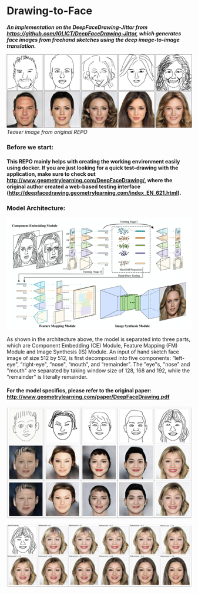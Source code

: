 # Drawing-to-Face

***An implementation on the DeepFaceDrawing-Jittor from https://github.com/IGLICT/DeepFaceDrawing-Jittor, which generates face images from freehand sketches using the deep image-to-image translation.***

![teaser image from original repo](showcase/teaser.jpg)
*Teaser image from original REPO*

### Before we start:

#### This REPO mainly helps with creating the working environment easily using docker. If you are just looking for a quick test-drawing with the application, make sure to check out http://www.geometrylearning.com/DeepFaceDrawing/, where the original author created a web-based testing interface (http://deepfacedrawing.geometrylearning.com/index_EN_621.html).

### Model Architecture:

![architecture](showcase/architecture.png)

As shown in the architecture above, the model is separated into three parts, which are Component Embedding (CE) Module, Feature Mapping (FM) Module and Image Synthesis (IS) Module. An input of hand sketch face image of size 512 by 512, is first decomposed into five components: “left-eye", “right-eye", “nose", “mouth", and “remainder". The "eye"s, "nose" and "mouth" are separated by taking window size of 128, 168 and 192, while the "remainder" is literally remainder.

#### For the model specifics, please refer to the original paper: http://www.geometrylearning.com/paper/DeepFaceDrawing.pdf


![actual image 1](showcase/actualcase1.png)

![actual image 2](showcase/actualcase2.jpg)


